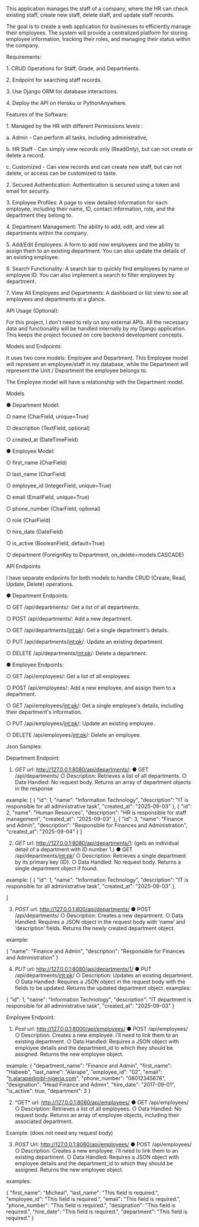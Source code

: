 This application manages the staff of a company, where the HR can check existing staff, create new staff, delete staff, and update staff records.

The goal is to create a web application for businesses to efficiently manage their employees. The system will provide a centralized platform for storing employee information, tracking their roles, and managing their status within the company.



Requirements:

1\.	CRUD Operations for Staff, Grade, and Departments.

2\.	Endpoint for searching staff records.

3\.	Use Django ORM for database interactions.

4\.	Deploy the API on Heroku or PythonAnywhere.

Features of the Software:

1\.	Managed by the HR with different Permissions levels : 

a.	Admin - Can perform all tasks, including administrative,

b.	HR Staff - Can simply view records only (ReadOnly), but can not create or delete a record.

c.	Customized - Can view records and can create new staff, but can not delete, or access can be customized to taste.

2\.	Secured Authentication: Authentication is secured using a token and email for security.

3\.	Employee Profiles: A page to view detailed information for each employee, including their name, ID, contact information, role, and the department they belong to.

4\.	Department Management: The ability to add, edit, and view all departments within the company.

5\.	Add/Edit Employees: A form to add new employees and the ability to assign them to an existing department. You can also update the details of an existing employee.

6\.	Search Functionality: A search bar to quickly find employees by name or employee ID. You can also implement a search to filter employees by department.

7\.	View All Employees and Departments: A dashboard or list view to see all employees and departments at a glance.

API Usage (Optional):

For this project, I don't need to rely on any external APIs. All the necessary data and functionality will be handled internally by my Django application. This keeps the project focused on core backend development concepts.



Models and Endpoints:

It uses two core models: Employee and Department. This Employee model will represent an employee/staff in my database, while the Department will represent the Unit / Department the employee belongs to.

The Employee model will have a relationship with the Department model.

Models

●	Department Model:

○	name (CharField, unique=True)

○	description (TextField, optional)

○	created\_at (DateTimeField)

●	Employee Model:

○	first\_name (CharField)

○	last\_name (CharField)

○	employee\_id (IntegerField, unique=True)

○	email (EmailField, unique=True)

○	phone\_number (CharField, optional)

○	role (CharField)

○	hire\_date (DateField)

○	is\_active (BooleanField, default=True)

○	department (ForeignKey to Department, on\_delete=models.CASCADE)



API Endpoints

I have separate endpoints for both models to handle CRUD (Create, Read, Update, Delete) operations.

●	Department Endpoints:

○	GET /api/departments/: Get a list of all departments.

○	POST /api/departments/: Add a new department.

○	GET /api/departments/<int:pk>/: Get a single department's details.

○	PUT /api/departments/<int:pk>/: Update an existing department.

○	DELETE /api/departments/<int:pk>/: Delete a department.

●	Employee Endpoints:

○	GET /api/employees/: Get a list of all employees.

○	POST /api/employees/: Add a new employee, and assign them to a department.

○	GET /api/employees/<int:pk>/: Get a single employee's details, including their department's information.

○	PUT /api/employees/<int:pk>/: Update an existing employee.

○	DELETE /api/employees/<int:pk>/: Delete an employee.


Json Samples:

Department Endpoint:

1. *GET* 
url: http://127.0.0.1:8080/api/departments/:
●	GET /api/departments/
○	Description: Retrieves a list of all departments.
○	Data Handled: No request body. Returns an array of department objects in the response

example:
[
    {
        "id": 1,
        "name": "Information Technology",
        "description": "IT is responsible for all administrative task",
        "created_at": "2025-09-03"
    },
    {
        "id": 2,
        "name": "Human Resources",
        "description": "HR is responsible for staff management",
        "created_at": "2025-09-03"
    },
    {
        "id": 3,
        "name": "Finance and Admin",
        "description": "Responsible for Finances and Administration",
        "created_at": "2025-09-04"
    }
]

2. *GET* 
url: http://127.0.0.1:8080/api/departments/1:
(gets an individual detail of a department with ID number 1.)
●	GET /api/departments/<int:pk>/
○	Description: Retrieves a single department by its primary key (ID).
○	Data Handled: No request body. Returns a single department object if found.

example:
[
    {
        "id": 1,
        "name": "Information Technology",
        "description": "IT is responsible for all administrative task",
        "created_at": "2025-09-03"
    },
  
]

3. 	*POST* 
url: http://127.0.0.1:800/api/departments/
●	POST /api/departments/
○	Description: Creates a new department.
○	Data Handled: Requires a JSON object in the request body with ‘name’ and ‘description’ fields. Returns the newly created department object.

example:

{
    "name": "Finance and Admin",
    "description": "Responsible for Finances and Administration"
}

4. *PUT*
url: http://127.0.0.1:8080/api/departments/1/
●	PUT /api/departments/<int:pk>/
○	Description: Updates an existing department.
○	Data Handled: Requires a JSON object in the request body with the fields to be updated. Returns the updated department object.
examples:

{
        "id": 1,
        "name": "Information Technology",
        "description": "IT department is responsible for all administrative task",
        "created_at": "2025-09-03"
    }


Employee Endpoint:

1. *Post* 
url: http://127.0.0.1:8000/api/employees/
●	POST /api/employees/
○	Description: Creates a new employee. i'll need to link them to an existing department.
○	Data Handled: Requires a JSON object with employee details and the department_id to which they should be assigned. Returns the new employee object.

example:
{
        "department_name": "Finance and Admin",
        "first_name": "Habeeb",
        "last_name": "Alarape",
        "employee_id": "02",
        "email": "h.alarape@oibl-nigeria.com",
        "phone_number": "08012345678",
        "designation": "Head Finance and Admin",
        "hire_date": "2017-09-01",
        "is_active": true,
        "department": 3
    }

2. "GET*
url: http://127.0.0.1:8080/api/employees/
●	GET /api/employees/
○	Description: Retrieves a list of all employees.
○	Data Handled: No request body. Returns an array of employee objects, including their associated department.

Example: (does not need any request body)


3. *POST*
Url: http://127.0.0.1:8080/api/employees/
●	POST /api/employees/
○	Description: Creates a new employee. i'll need to link them to an existing department.
○	Data Handled: Requires a JSON object with employee details and the department_id to which they should be assigned. Returns the new employee object.

examples:

{
    "first_name": "Micheal",
    "last_name": "This field is required.",
    "employee_id": "This field is required.",
    "email": "This field is required.",
    "phone_number": "This field is required.",
    "designation": "This field is required.",
    "hire_date": "This field is required.",
    "department": "This field is required."
}
